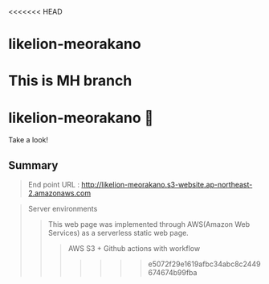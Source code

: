 <<<<<<< HEAD
# likelion-meorakano

This is MH branch
=======
# likelion-meorakano 🦁

Take a look!

## Summary
> End point URL : http://likelion-meorakano.s3-website.ap-northeast-2.amazonaws.com

> Server environments
>> This web page was implemented through AWS(Amazon Web Services) as a serverless static web page.
>>> AWS S3 + Github actions with workflow
>>>>>>> e5072f29e1619afbc34abc8c2449674674b99fba
